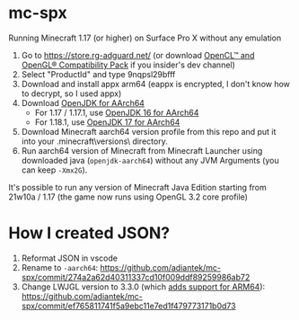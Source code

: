 # mc-spx
Running Minecraft 1.17 (or higher) on Surface Pro X without any emulation

1. Go to https://store.rg-adguard.net/ (or download [OpenCL™ and OpenGL® Compatibility Pack](https://aka.ms/clglcp-faq) if you insider's dev channel)
2. Select "ProductId" and type 9nqpsl29bfff
3. Download and install appx arm64 (eappx is encrypted, I don't know how to decrypt, so I used appx)
4. Download [OpenJDK for AArch64](https://docs.microsoft.com/en-us/java/openjdk/download)
   - For 1.17 / 1.17.1, use [OpenJDK 16 for AArch64](https://docs.microsoft.com/en-us/java/openjdk/download#openjdk-16)
   - For 1.18.1, use [OpenJDK 17 for AArch64](https://docs.microsoft.com/en-us/java/openjdk/download#openjdk-17)
5. Download Minecraft aarch64 version profile from this repo and put it into your .minecraft\versions\ directory.
6. Run aarch64 version of Minecraft from Minecraft Launcher using downloaded java (`openjdk-aarch64`) without any JVM Arguments (you can keep `-Xmx2G`).

It's possible to run any version of Minecraft Java Edition starting from 21w10a / 1.17 (the game now runs using OpenGL 3.2 core profile)

# How I created JSON?

1. Reformat JSON in vscode
2. Rename to `-aarch64`: https://github.com/adiantek/mc-spx/commit/274a2a62d40311337cd10f009ddf89259986ab72
3. Change LWJGL version to 3.3.0 (which [adds support for ARM64](https://github.com/LWJGL/lwjgl3/issues/601)): https://github.com/adiantek/mc-spx/commit/ef765811741f5a9ebc11e7ed1f479773171b0d73
